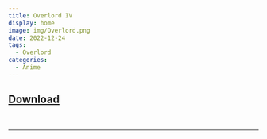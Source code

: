 ```yaml
---
title: Overlord IV
display: home
image: img/Overlord.png
date: 2022-12-24
tags:
  - Overlord
categories:
  - Anime
---
```


## **[Download](https://cloud.yami-s.com/0:/Overlord%20IV/)**

<br><hr><br>
<Disqus/>
